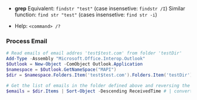 -  **grep** Equivalent: `findstr "test"` (case insensetive: `findstr /I`)
Similar function: `find str "test"` (cases insensetive: `find str -i`)

- Help: `<command> /?`


### Process Email

````Powershell
# Read emails of email addres 'test$test.com' from folder 'testDir'
Add-Type -Assembly "Microsoft.Office.Interop.Outlook"
$Outlook = New-Object -ComObject Outlook.Application
$namespace = $Outlook.GetNameSpace("MAPI")
$dir = $namespace.Folders.Item('test$test.com').Folders.Item('testDir')

# Get the list of emails in the folder defined above and reversing the order of emails (by default starts with the oldest)
$emails = $dir.Items | Sort-Object -Descending ReceivedTime # | convertTo-Json | Out-File test.json -Encoding UTF8


````
